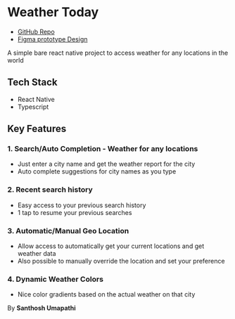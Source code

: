 # Weather Today

- [GitHub Repo](https://github.com/Santhosh-Umapathi/Weather-Today)
- [Figma prototype Design](https://www.figma.com/design/ab5lCYVJog2i6Gts5sWEht/Weather-Today?node-id=0-1&t=utth5dsjSRQhPMpH-1)

A simple bare react native project to access weather for any locations in the world

## Tech Stack

- React Native
- Typescript

## Key Features

### 1. Search/Auto Completion - Weather for any locations

- Just enter a city name and get the weather report for the city
- Auto complete suggestions for city names as you type

### 2. Recent search history

- Easy access to your previous search history
- 1 tap to resume your previous searches

### 3. Automatic/Manual Geo Location

- Allow access to automatically get your current locations and get weather data
- Also possible to manually override the location and set your preference

### 4. Dynamic Weather Colors

- Nice color gradients based on the actual weather on that city

By
**Santhosh Umapathi**
